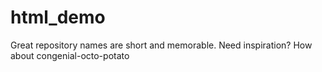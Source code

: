 # html_demo
Great repository names are short and memorable. Need inspiration? How about congenial-octo-potato

